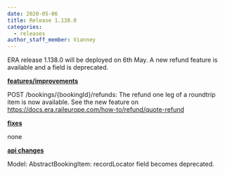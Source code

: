 ```yaml
---
date: 2020-05-06
title: Release 1.138.0
categories:
  - releases
author_staff_member: Vianney
---
```

ERA release 1.138.0 will be deployed on 6th May. A new refund feature is available and a field is deprecated.

<!--more-->

**<u>features/improvements</u>**

POST /bookings/{bookingId}/refunds: The refund one leg of a roundtrip item is now available. See the new feature on https://docs.era.raileurope.com/how-to/refund/quote-refund

**<u>fixes</u>**

none

**<u>api changes</u>**

Model: AbstractBookingItem: recordLocator field becomes deprecated.


  
